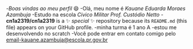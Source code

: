 -*Boas vindas ao meu perfil* 😄
-Olá, meu nome é *Kauane Eduarda Moraes Azambuja*
-Estudo na escola _Civico Militar Prof. Custódio Netto_
-**cn1a2319/cn1a2319** is a ✨ _special_ ✨ repository because its `README.md` (this file) appears on your GitHub profile.
-minha turma é 1 ano A 
-estou me desenvolvendo no scratch
-Você pode entrar em contato comigo pelo email-kauane.azambuja@escola.pr.gov.br
